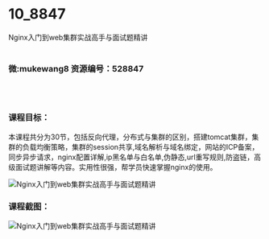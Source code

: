 # 10_8847
Nginx入门到web集群实战高手与面试题精讲
<br/></br>
<h3>微:mukewang8 资源编号：528847</h3>
<br/></br>
<h3>课程目标：</h3>
<p>本课程共分为30节，包括反向代理，分布式与集群的区别，搭建tomcat集群，集群的负载均衡策略，集群的session共享,域名解析与域名绑定，网站的ICP备案，同步异步请求，nginx配置详解,ip黑名单与白名单,伪静态,url重写规则,防盗链，高级面试题讲解等内容。实用性很强，帮学员快速掌握nginx的使用。</p>
<p><img src="https://www.ko996.com/wp-content/uploads/img/2019/11/356-57-300x188.jpg" alt="Nginx入门到web集群实战高手与面试题精讲"></p>
<h3>课程截图：</h3>
<p><img src="https://www.ko996.com/wp-content/uploads/img/2019/11/2-96.png" alt="Nginx入门到web集群实战高手与面试题精讲"></p>
<p>&nbsp;</p>
